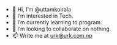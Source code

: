 - 👋 Hi, I’m @uttamkoirala
- 👀 I’m interested in Tech.
- 🌱 I’m currently learning to program.
- 💞️ I’m looking to collaborate on nothing.
- 📫 Write me at urk@urk.com.np

<!---
uttamkoirala/uttamkoirala is a ✨ special ✨ repository because its `README.md` (this file) appears on your GitHub profile.
You can click the Preview link to take a look at your changes.
--->
